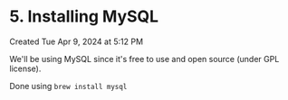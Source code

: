 # 5. Installing MySQL
Created Tue Apr 9, 2024 at 5:12 PM


We'll be using MySQL since it's free to use and open source (under GPL license).

Done using `brew install mysql`